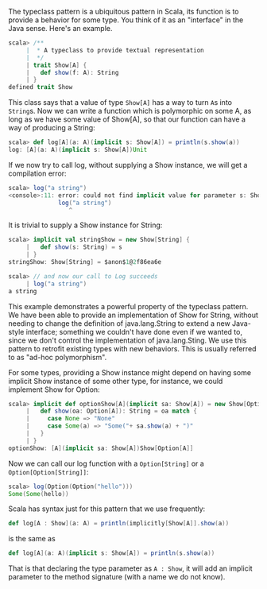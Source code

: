 The typeclass pattern is a ubiquitous pattern in Scala, its function
is to provide a behavior for some type. You think of it as an
"interface" in the Java sense. Here's an example.

```scala
scala> /**
     |  * A typeclass to provide textual representation
     |  */
     | trait Show[A] {
     |   def show(f: A): String
     | }
defined trait Show
```
This class says that a value of type `Show[A]` has a way to turn `A`s
into `String`s. Now we can write a function which is polymorphic on
some A, as long as we have some value of Show[A], so that our function
can have a way of producing a String:

```scala
scala> def log[A](a: A)(implicit s: Show[A]) = println(s.show(a))
log: [A](a: A)(implicit s: Show[A])Unit
```

If we now try to call log, without supplying a Show instance, we will
get a compilation error:

```scala
scala> log("a string")
<console>:11: error: could not find implicit value for parameter s: Show[String]
              log("a string")
                 ^
```

It is trivial to supply a Show instance for String:

```scala
scala> implicit val stringShow = new Show[String] {
     |   def show(s: String) = s
     | }
stringShow: Show[String] = $anon$1@2f86ea6e

scala> // and now our call to Log succeeds
     | log("a string")
a string
```

This example demonstrates a powerful property of the typeclass
pattern. We have been able to provide an implementation of Show for
String, without needing to change the definition of java.lang.String
to extend a new Java-style interface; something we couldn't have done
even if we wanted to, since we don't control the implementation of
java.lang.Sting. We use this pattern to retrofit existing
types with new behaviors. This is usually referred to as "ad-hoc
polymorphism".

For some types, providing a Show instance might depend on having some
implicit Show instance of some other type, for instance, we could
implement Show for Option:

```scala
scala> implicit def optionShow[A](implicit sa: Show[A]) = new Show[Option[A]] {
     |   def show(oa: Option[A]): String = oa match {
     |     case None => "None"
     |     case Some(a) => "Some("+ sa.show(a) + ")" 
     |   }
     | }
optionShow: [A](implicit sa: Show[A])Show[Option[A]]
```

Now we can call our log function with a `Option[String]` or a
`Option[Option[String]]`:

```scala
scala> log(Option(Option("hello")))
Some(Some(hello))
```

Scala has syntax just for this pattern that we use frequently:

```scala
def log[A : Show](a: A) = println(implicitly[Show[A]].show(a))
```

is the same as

```scala
def log[A](a: A)(implicit s: Show[A]) = println(s.show(a))
```

That is that declaring the type parameter as `A : Show`, it will add
an implicit parameter to the method signature (with a name we do not know).
